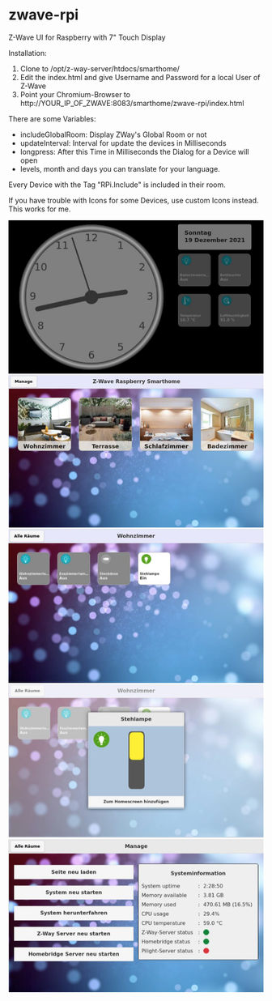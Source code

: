 # zwave-rpi
Z-Wave UI for Raspberry with 7" Touch Display

Installation:
1) Clone to /opt/z-way-server/htdocs/smarthome/
2) Edit the index.html and give Username and Password for a local User of Z-Wave
3) Point your Chromium-Browser to http://YOUR_IP_OF_ZWAVE:8083/smarthome/zwave-rpi/index.html

There are some Variables:
- includeGlobalRoom: Display ZWay's Global Room or not
- updateInterval: Interval for update the devices in Milliseconds
- longpress: After this Time in Milliseconds the Dialog for a Device will open
- levels, month and days you can translate for your language.

Every Device with the Tag "RPi.Include" is included in their room.

If you have trouble with Icons for some Devices, use custom Icons instead. This works for me.

![The Dashboard](https://github.com/iTommix/zwave-rpi/blob/master/dashboard.png?raw=true)
![All rooms](https://github.com/iTommix/zwave-rpi/blob/master/rooms.png?raw=true)
![A room](https://github.com/iTommix/zwave-rpi/blob/master/room.png?raw=true)
![Long touch on a Switch](https://github.com/iTommix/zwave-rpi/blob/master/switch.png?raw=true)
![Manage](https://github.com/iTommix/zwave-rpi/blob/master/manage.png?raw=true)

